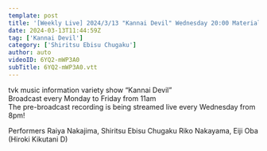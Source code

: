 ```yaml
---
template: post
title: '[Weekly Live] 2024/3/13 "Kannai Devil" Wednesday 20:00 Material (Riko Nakayama)'
date: 2024-03-13T11:44:59Z
tag: ['Kannai Devil']
category: ['Shiritsu Ebisu Chugaku']
author: auto 
videoID: 6YQ2-mWP3A0
subTitle: 6YQ2-mWP3A0.vtt
---
```

tvk music information variety show “Kannai Devil”  
Broadcast every Monday to Friday from 11am  
The pre-broadcast recording is being streamed live every Wednesday from 8pm!

Performers
Raiya Nakajima, Shiritsu Ebisu Chugaku Riko Nakayama, Eiji Oba (Hiroki Kikutani D)

